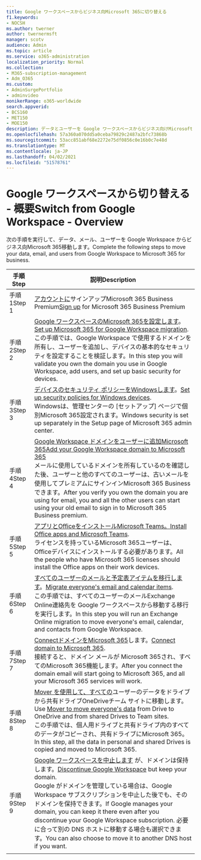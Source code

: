 ```yaml
---
title: Google ワークスペースからビジネス向Microsoft 365に切り替える
f1.keywords:
- NOCSH
ms.author: twerner
author: twernermsft
manager: scotv
audience: Admin
ms.topic: article
ms.service: o365-administration
localization_priority: Normal
ms.collection:
- M365-subscription-management
- Adm_O365
ms.custom:
- AdminSurgePortfolio
- adminvideo
monikerRange: o365-worldwide
search.appverid:
- BCS160
- MET150
- MOE150
description: データとユーザーを Google ワークスペースからビジネス向けMicrosoft 365する方法について説明します。
ms.openlocfilehash: 57a360a070dd5a0ceba79829c2487a2bfc73868b
ms.sourcegitcommit: 53acc851abf68e2272e75df0856c0e16b0c7e48d
ms.translationtype: MT
ms.contentlocale: ja-JP
ms.lasthandoff: 04/02/2021
ms.locfileid: "51578761"
---
```

# <a name="switch-from-google-workspace---overview"></a><span data-ttu-id="5062e-103">Google ワークスペースから切り替える - 概要</span><span class="sxs-lookup"><span data-stu-id="5062e-103">Switch from Google Workspace - Overview</span></span>

<span data-ttu-id="5062e-104">次の手順を実行して、データ、メール、ユーザーを Google Workspace からビジネス向Microsoft 365移動します。</span><span class="sxs-lookup"><span data-stu-id="5062e-104">Complete the following steps to move your data, email, and users from Google Workspace to Microsoft 365 for business.</span></span>


| <span data-ttu-id="5062e-105">手順</span><span class="sxs-lookup"><span data-stu-id="5062e-105">Step</span></span>  |<span data-ttu-id="5062e-106">説明</span><span class="sxs-lookup"><span data-stu-id="5062e-106">Description</span></span>  |
|---------|---------|
|<span data-ttu-id="5062e-107">手順 1</span><span class="sxs-lookup"><span data-stu-id="5062e-107">Step 1</span></span> |  <span data-ttu-id="5062e-108">[アカウントに](../sign-up.md)サインアップMicrosoft 365 Business Premium</span><span class="sxs-lookup"><span data-stu-id="5062e-108">[Sign up](../sign-up.md) for Microsoft 365 Business Premium</span></span>       |
|<span data-ttu-id="5062e-109">手順 2</span><span class="sxs-lookup"><span data-stu-id="5062e-109">Step 2</span></span> |   <span data-ttu-id="5062e-110">[Google ワークスペースのMicrosoft 365を設定します](set-up-microsoft-365-forgoogle.md)。</span><span class="sxs-lookup"><span data-stu-id="5062e-110">[Set up Microsoft 365 for Google Workspace migration](set-up-microsoft-365-forgoogle.md).</span></span> </br> <span data-ttu-id="5062e-111">この手順では、Google Workspace で使用するドメインを所有し、ユーザーを追加し、デバイスの基本的なセキュリティを設定することを検証します。</span><span class="sxs-lookup"><span data-stu-id="5062e-111">In this step you will validate you own the domain you use in Google Workspace, add users, and set up basic security for devices.</span></span> |
|<span data-ttu-id="5062e-112">手順 3</span><span class="sxs-lookup"><span data-stu-id="5062e-112">Step 3</span></span> | <span data-ttu-id="5062e-113">[デバイスのセキュリティ ポリシーをWindowsします](../secure-win10-pcs.md)。</span><span class="sxs-lookup"><span data-stu-id="5062e-113">[Set up security policies for Windows devices](../secure-win10-pcs.md).</span></span></br> <span data-ttu-id="5062e-114">Windowsは、管理センターの [セットアップ] ページで個別Microsoft 365設定されます。</span><span class="sxs-lookup"><span data-stu-id="5062e-114">Windows security is set up separately in the Setup page of Microsoft 365 admin center.</span></span> |
|<span data-ttu-id="5062e-115">手順 4</span><span class="sxs-lookup"><span data-stu-id="5062e-115">Step 4</span></span>|[<span data-ttu-id="5062e-116">Google Workspace ドメインをユーザーに追加Microsoft 365</span><span class="sxs-lookup"><span data-stu-id="5062e-116">Add your Google Workspace domain to Microsoft 365</span></span>](add-google-domain.md) </br> <span data-ttu-id="5062e-117">メールに使用しているドメインを所有しているのを確認した後、ユーザーと他のすべてのユーザーは、古いメールを使用してプレミアムにサインインMicrosoft 365 Businessできます。</span><span class="sxs-lookup"><span data-stu-id="5062e-117">After you verify you own the domain you are using for email, you and all the other users can start using your old email to sign in to Microsoft 365 Business premium.</span></span> |
|<span data-ttu-id="5062e-118">手順 5</span><span class="sxs-lookup"><span data-stu-id="5062e-118">Step 5</span></span> | <span data-ttu-id="5062e-119">[アプリとOfficeをインストールMicrosoft Teams。](../install-office.md)</span><span class="sxs-lookup"><span data-stu-id="5062e-119">[Install Office apps and Microsoft Teams](../install-office.md).</span></span></br> <span data-ttu-id="5062e-120">ライセンスを持っているMicrosoft 365ユーザーは、Officeデバイスにインストールする必要があります。</span><span class="sxs-lookup"><span data-stu-id="5062e-120">All the people who have Microsoft 365 licenses should install the Office apps on their work devices.</span></span>|
|<span data-ttu-id="5062e-121">手順 6</span><span class="sxs-lookup"><span data-stu-id="5062e-121">Step 6</span></span> | <span data-ttu-id="5062e-122">[すべてのユーザーのメールと予定表アイテムを移行します](migrate-email.md)。</span><span class="sxs-lookup"><span data-stu-id="5062e-122">[Migrate everyone's email and calendar items](migrate-email.md).</span></span></br> <span data-ttu-id="5062e-123">この手順では、すべてのユーザーのメールExchange Online連絡先を Google ワークスペースから移動する移行を実行します。</span><span class="sxs-lookup"><span data-stu-id="5062e-123">In this step you will run an Exchange Online migration to move everyone's email, calendar, and contacts from Google Workspace.</span></span>  |
|<span data-ttu-id="5062e-124">手順 7</span><span class="sxs-lookup"><span data-stu-id="5062e-124">Step 7</span></span> | <span data-ttu-id="5062e-125">[ConnectドメインをMicrosoft 365](connect-domain-tom365.md)します。</span><span class="sxs-lookup"><span data-stu-id="5062e-125">[Connect domain to Microsoft 365](connect-domain-tom365.md).</span></span> </br> <span data-ttu-id="5062e-126">接続すると、ドメイン メールが Microsoft 365され、すべてのMicrosoft 365機能します。</span><span class="sxs-lookup"><span data-stu-id="5062e-126">After you connect the domain email will start going to Microsoft 365, and all your Microsoft 365 services will work.</span></span>|
|<span data-ttu-id="5062e-127">手順 8</span><span class="sxs-lookup"><span data-stu-id="5062e-127">Step 8</span></span>|<span data-ttu-id="5062e-128">[Mover を使用して、すべての](mover-migrate-files.md)ユーザーのデータをドライブから共有ドライブOneDriveチーム サイトに移動します。</span><span class="sxs-lookup"><span data-stu-id="5062e-128">Use [Mover to move everyone's data](mover-migrate-files.md) from Drive to OneDrive and from shared Drives to Team sites.</span></span></br> <span data-ttu-id="5062e-129">この手順では、個人用ドライブと共有ドライブ内のすべてのデータがコピーされ、共有ドライブにMicrosoft 365。</span><span class="sxs-lookup"><span data-stu-id="5062e-129">In this step, all the data in personal and shared Drives is copied and moved to Microsoft 365.</span></span>|
|<span data-ttu-id="5062e-130">手順 9</span><span class="sxs-lookup"><span data-stu-id="5062e-130">Step 9</span></span>| <span data-ttu-id="5062e-131">[Google ワークスペースを中止します](cancel-google.md) が、ドメインは保持します。</span><span class="sxs-lookup"><span data-stu-id="5062e-131">[Discontinue Google Workspace](cancel-google.md) but keep your domain.</span></span> </br> <span data-ttu-id="5062e-132">Google がドメインを管理している場合は、Google Workspace サブスクリプションを中止した後でも、そのドメインを保持できます。</span><span class="sxs-lookup"><span data-stu-id="5062e-132">If Google manages your domain, you can keep it there even after you discontinue your Google Workspace subscription.</span></span> <span data-ttu-id="5062e-133">必要に合って別の DNS ホストに移動する場合も選択できます。</span><span class="sxs-lookup"><span data-stu-id="5062e-133">You can also choose to move it to another DNS host if you want.</span></span>|
|||
